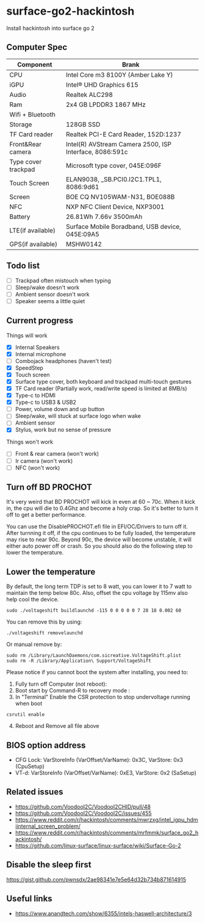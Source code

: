 # surface-go2-hackintosh
Install hackintosh into surface go 2

## Computer Spec

| Component        | Brank                              |
| ---------------- | ---------------------------------- |
| CPU              | Intel Core m3 8100Y (Amber Lake Y) |
| iGPU             | Intel® UHD Graphics 615            |
| Audio            | Realtek ALC298          |
| Ram              | 2x4 GB LPDDR3 1867 MHz                |
| Wifi + Bluetooth |              |
| Storage             | 128GB SSD       |
| TF Card reader | Realtek PCI-E Card Reader, 152D:1237 |
|Front&Rear camera|Intel(R) AVStream Camera 2500, ISP Interface, 8086:591c|
|Type cover trackpad|Microsoft type cover, 045E:096F|
|Touch Screen|ELAN9038, \_SB.PCI0.I2C1.TPL1, 8086:9d61|
|Screen|BOE CQ NV105WAM-N31, BOE088B|
|NFC|NXP NFC Client Device, NXP3001|
|Battery|26.81Wh 7.66v 3500mAh|
|LTE(if available)|Surface Mobile Boradband, USB device, 045E:09A5|
|GPS(if available)|MSHW0142|

## Todo list
- [ ] Trackpad often mistouch when typing
- [ ] Sleep/wake doesn't work
- [ ] Ambient sensor doesn't work
- [ ] Speaker seems a little quiet

## Current progress
Things will work
- [x] Internal Speakers
- [x] Internal microphone
- [ ] Combojack headphones (haven't test)
- [x] SpeedStep
- [x] Touch screen
- [x] Surface type cover, both keyboard and trackpad multi-touch gestures
- [x] TF Card reader (Partially work, read/write speed is limited at 8MB/s)
- [x] Type-c to HDMI
- [x] Type-c to USB3 & USB2
- [ ] Power, volume down and up button
- [ ] Sleep/wake, will stuck at surface logo when wake
- [ ] Ambient sensor
- [x] Stylus, work but no sense of pressure

Things won't work
- [ ] Front & rear camera (won't work)
- [ ] Ir camera (won't work)
- [ ] NFC (won't work)

## Turn off BD PROCHOT
It's very weird that BD PROCHOT will kick in even at 60 ~ 70c. When it kick in, the cpu will die to 0.4Ghz and become a holy crap. So it's better to turn it off to get a better performance.

You can use the DisablePROCHOT.efi file in EFI/OC/Drivers to turn off it. After turnning it off, if the cpu continues to be fully loaded, the temperature may rise to near 90c. Beyond 90c, the device will become unstable, it will either auto power off or crash. So you should also do the following step to lower the temperature.

## Lower the temperature
By default, the long term TDP is set to 8 watt, you can lower it to 7 watt to maintain the temp below 80c. Also, offset the cpu voltage by 115mv also help cool the device.
```
sudo ./voltageshift buildlaunchd -115 0 0 0 0 0 7 28 18 0.002 60
```
You can remove this by using:
```
./voltageshift removelaunchd
```
Or manual remove by:
 ```
sudo rm /Library/LaunchDaemons/com.sicreative.VoltageShift.plist
sudo rm -R /Library/Application\ Support/VoltageShift
```
Please notice if you cannot boot the system after installing, you need to:
1. Fully turn off Computer (not reboot):
2. Boot start by Command-R to recovery mode :
3. In "Terminal" Enable the CSR protection to stop undervoltage running when boot 
```
csrutil enable    
```
4. Reboot and Remove all file above

## BIOS option address

* CFG Lock: VarStoreInfo (VarOffset/VarName): 0x3C, VarStore: 0x3 (CpuSetup)
* VT-d: VarStoreInfo (VarOffset/VarName): 0xE3, VarStore: 0x2 (SaSetup)

## Related issues
* https://github.com/VoodooI2C/VoodooI2CHID/pull/48
* https://github.com/VoodooI2C/VoodooI2C/issues/455
* https://www.reddit.com/r/hackintosh/comments/mwrzxg/intel_igpu_hdmiinternal_screen_problem/
* https://www.reddit.com/r/hackintosh/comments/mrfmmk/surface_go2_hackintosh/
* https://github.com/linux-surface/linux-surface/wiki/Surface-Go-2

## Disable the sleep first
https://gist.github.com/pwnsdx/2ae98341e7e5e64d32b734b871614915

## Useful links
* https://www.anandtech.com/show/6355/intels-haswell-architecture/3
